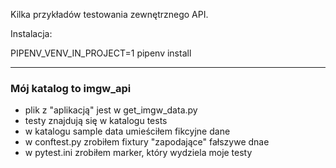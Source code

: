 Kilka przykładów testowania zewnętrznego API.

Instalacja:

PIPENV_VENV_IN_PROJECT=1   pipenv install

___
### Mój katalog to imgw_api

* plik z "aplikacją" jest w get_imgw_data.py
* testy znajdują się w katalogu tests
* w katalogu sample data umieściłem fikcyjne dane
* w conftest.py zrobiłem fixtury "zapodające" fałszywe dnae
* w pytest.ini zrobiłem marker, który wydziela moje testy


